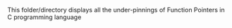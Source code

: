 This folder/directory displays all the under-pinnings of Function Pointers in C programming language

